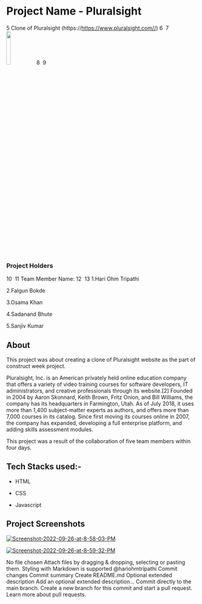 
# Project Name - Pluralsight
5
Clone of Pluralsight (https://https://www.pluralsight.com//)
6
​
7
<a href="#"><img width="15%" height="auto" src="https://www.pluralsight.com/content/dam/ps-nav-assets/pluralsight-company-white-logo.png"/></a>
8
​
9
### Project Holders
10
​
11
Team Member Name:
12
​
13
1.Hari Ohm Tripathi

2.Falgun Bokde

3.Osama Khan

4.Sadanand Bhute

5.Sanjiv Kumar

## About

This project was about creating a clone of  Pluralsight website as the part of construct week project. 

Pluralsight, Inc. is an American privately held online education company that offers a variety of video training courses for software developers, IT administrators, and creative professionals through its website.[2] Founded in 2004 by Aaron Skonnard, Keith Brown, Fritz Onion, and Bill Williams, the company has its headquarters in Farmington, Utah. As of July 2018, it uses more than 1,400 subject-matter experts as authors, and offers more than 7,000 courses in its catalog. Since first moving its courses online in 2007, the company has expanded, developing a full enterprise platform, and adding skills assessment modules.

This project was a result of the collaboration of five team members within four days.

## Tech Stacks used:- 

* HTML

* CSS

* Javascript


## Project Screenshots

<a href="https://ibb.co/xSwXwsf"><img src="https://i.ibb.co/hRrLrMZ/Screenshot-2022-09-26-at-8-58-03-PM.png" alt="Screenshot-2022-09-26-at-8-58-03-PM" border="0"></a>

<a href="https://ibb.co/LPp52wp"><img src="https://i.ibb.co/n0kC52k/Screenshot-2022-09-26-at-8-59-32-PM.png" alt="Screenshot-2022-09-26-at-8-59-32-PM" border="0"></a>

No file chosen
Attach files by dragging & dropping, selecting or pasting them.
Styling with Markdown is supported
@hariohmtripathi
Commit changes
Commit summary
Create README.md
Optional extended description
Add an optional extended description…
 Commit directly to the main branch.
 Create a new branch for this commit and start a pull request. Learn more about pull requests.
 
